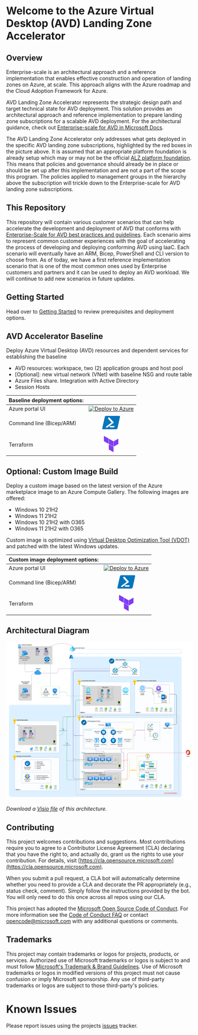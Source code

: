 # Welcome to the Azure Virtual Desktop (AVD) Landing Zone Accelerator


## Overview

Enterprise-scale is an architectural approach and a reference implementation that enables effective construction and operation of landing zones on Azure, at scale. This approach aligns with the Azure roadmap and the Cloud Adoption Framework for Azure.

AVD Landing Zone Accelerator represents the strategic design path and target technical state for AVD deployment. This solution provides an architectural approach and reference implementation to prepare landing zone subscriptions for a scalable AVD deployment. For the architectural guidance, check out [Enterprise-scale for AVD in Microsoft Docs](https://docs.microsoft.com/azure/cloud-adoption-framework/scenarios/wvd/enterprise-scale-landing-zone).

The AVD Landing Zone Accelerator only addresses what gets deployed in the specific AVD landing zone subscriptions, highlighted by the red boxes in the picture above. It is assumed that an appropriate platform foundation is already setup which may or may not be the official [ALZ platform foundation](https://docs.microsoft.com/azure/cloud-adoption-framework/ready/enterprise-scale/implementation#reference-implementation). This means that policies and governance should already be in place or should be set up after this implementation and are not a part of the scope this program. The policies applied to management groups in the hierarchy above the subscription will trickle down to the Enterprise-scale for AVD landing zone subscriptions.

## This Repository

This repository will contain various customer scenarios that can help accelerate the development and deployment of AVD that conforms with [Enterprise-Scale for AVD best practices and guidelines](https://docs.microsoft.com/azure/cloud-adoption-framework/scenarios/wvd/ready). Each scenario aims to represent common customer experiences with the goal of accelerating the process of developing and deploying conforming AVD using IaaC. Each scenario will eventually have an ARM, Bicep, PowerShell and CLI version to choose from.
As of today, we have a first reference implementation scenario that is one of the most common ones used by Enterprise customers and partners and it can be used to deploy an AVD workload. We will continue to add new scenarios in future updates.

## Getting Started

Head over to [Getting Started](/workload/docs/getting-started.md) to review prerequisites and deployment options.

## AVD Accelerator Baseline

Deploy Azure Virtual Desktop (AVD) resources and dependent services for establishing the baseline
- AVD resources: workspace, two (2) application groups and host pool
- [Optional]: new virtual network (VNet) with baseline NSG and route table
- Azure Files share. Integration with Active Directory 
- Session Hosts 


|Baseline deployment options:          |                           |
|:-------------------------------------|:------------------------: |
|Azure portal UI          |[![Deploy to Azure](https://aka.ms/deploytoazurebutton)](https://portal.azure.com/#blade/Microsoft_Azure_CreateUIDef/CustomDeploymentBlade/uri/https%3A%2F%2Fraw.githubusercontent.com%2FAzure%2Favdaccelerator%2Fmain%2Fworkload%2Farm%2Fdeploy-baseline.json/uiFormDefinitionUri/https%3A%2F%2Fraw.githubusercontent.com%2FAzure%2Favdaccelerator%2Fmain%2Fworkload%2Fportal-ui%2Fportal-ui-baseline.json)      |
|Command line (Bicep/ARM)              |[![Powershell/Azure CLI](./workload/docs/icons/powershell.png)](https://github.com/Azure/avdaccelerator/blob/main/workload/bicep/readme.md)          |
|Terraform                             |[![Terraform](./workload/docs/icons/terraform.png)](https://github.com/Azure/avdaccelerator/blob/main/workload/terraform/readme.md)                  |

## Optional: Custom Image Build

Deploy a custom image based on the latest version of the Azure marketplace image to an Azure Compute Gallery. The following images are offered: 
 - Windows 10 21H2
 - Windows 11 21H2
 - Windows 10 21H2 with O365
 - Windows 11 21H2 with O365

Custom image is optimized using [Virtual Desktop Optimization Tool (VDOT)](https://github.com/The-Virtual-Desktop-Team/Virtual-Desktop-Optimization-Tool) and patched with the latest Windows updates. 

|Custom image deployment options:      |                           |
|:-------------------------------------|:------------------------: |
|Azure portal UI                       |[![Deploy to Azure](https://aka.ms/deploytoazurebutton)](https://portal.azure.com/#blade/Microsoft_Azure_CreateUIDef/CustomDeploymentBlade/uri/https%3A%2F%2Fraw.githubusercontent.com%2FAzure%2Favdaccelerator%2Fmain%2Fworkload%2Farm%2Fdeploy-custom-image.json/uiFormDefinitionUri/https%3A%2F%2Fraw.githubusercontent.com%2FAzure%2Favdaccelerator%2Fmain%2Fworkload%2Fportal-ui%2Fportal-ui-custom-image.json)   |
|Command line (Bicep/ARM)              |[![Powershell/Azure CLI](./workload/docs/icons/powershell.png)](https://github.com/Azure/avdaccelerator/blob/main/workload/bicep/readme.md)          |
|Terraform                             |[![Terraform](./workload/docs/icons/terraform.png)](https://github.com/Azure/avdaccelerator/blob/main/workload/terraform/readme.md)                  |

## Architectural Diagram

![AVD accelerator diagram](./workload/docs/diagrams/avd-accelerator-baseline.png)

_Download a [Visio file](./workload/docs/diagrams/avd-accelerator-baseline-architecture.vsdx) of this architecture._

## Contributing

This project welcomes contributions and suggestions.  Most contributions require you to agree to a
Contributor License Agreement (CLA) declaring that you have the right to, and actually do, grant us
the rights to use your contribution. For details, visit [https://cla.opensource.microsoft.com](https://cla.opensource.microsoft.com).

When you submit a pull request, a CLA bot will automatically determine whether you need to provide
a CLA and decorate the PR appropriately (e.g., status check, comment). Simply follow the instructions
provided by the bot. You will only need to do this once across all repos using our CLA.

This project has adopted the [Microsoft Open Source Code of Conduct](https://opensource.microsoft.com/codeofconduct/).
For more information see the [Code of Conduct FAQ](https://opensource.microsoft.com/codeofconduct/faq/) or
contact [opencode@microsoft.com](mailto:opencode@microsoft.com) with any additional questions or comments.

## Trademarks

This project may contain trademarks or logos for projects, products, or services. Authorized use of Microsoft
trademarks or logos is subject to and must follow
[Microsoft's Trademark & Brand Guidelines](https://www.microsoft.com/legal/intellectualproperty/trademarks).
Use of Microsoft trademarks or logos in modified versions of this project must not cause confusion or imply Microsoft sponsorship.
Any use of third-party trademarks or logos are subject to those third-party's policies.

# Known Issues

Please report issues using the projects [issues](https://github.com/Azure/avdaccelerator/issues) tracker.
